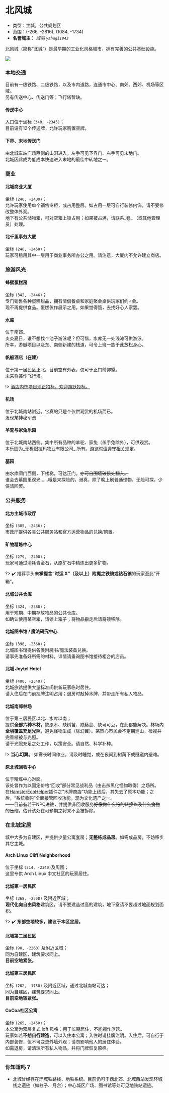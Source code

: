 # 北风城

-   类型：主城，公共规划区
-   范围：(-266, -2816), (1084, -1734)
-   **名誉城主：** *浅羽  `yahagi1943`*

北风城（简称“北城”）是最早期的工业化风格城市，拥有完善的公共基础设施。

![](../../assets/images/North-map.png)

### 本地交通

目前有一级铁路、二级铁路，以及市内道路，连通市中心、南郊、西郊、机场等区域。  
另有传送中心、传送门等；飞行塔暂缺。

#### 传送中心

入口位于坐标  `(348, -2345)`；  
目前设有12个传送牌，允许玩家购置空牌。

#### 下界、末地传送门

由北城车站广场西侧的山洞进入，左手可见下界门、右手可见末地门。  
北城因此成为低成本快速进入末地的最佳中转地之一。

### 商业

#### 北城商业大厦

坐标  `(240, -2400)`；  
允许玩家使用单个销售专柜，或占用整层。如占用一层可自行装修内饰，请不要修改整体外观。  
地下有公共储物箱，可对空箱上锁占用；如果被占满，请联系_卷_ （或其他管理员）处理。

#### 北千里事务大厦

坐标  `(240, -2450)`；  
玩家可租用其中一层用于商业事务所办公之用。请注意，大厦内不允许建立商店。

### 旅游风光

#### 蜂蜜蛋糕房

坐标  `(342, -2446)`；  
专门销售各种蛋糕甜品，拥有情侣餐桌和家庭聚会桌供玩家们约♂会。  
现不再提供食品。蛋糕仅作展示之用。如果觉得饿，去找好心人家罢。

#### 水库

位于南郊。  
炎炎夏日，谁不想找个池子游泳呢？但可惜，水库无一处浅滩可供游泳。  
所幸，游艇项目以及东、南侧新建的栈道，可令上班一族于此放松身心。

#### 帆船酒店（在建）

位于第一居民区正北。目前空有外表，仅可于正门前仰望。  
未来将兼作飞行塔。

!> [酒店内饰项目现正招标，欢迎踊跃投标。](https://bbs.nyaa.cat/d/1342--/2 "好耶是新坑。北城帆船酒店招标建设")

#### 机场

位于北城南站附近。它真的只是个仅供观赏的机场而已。  
~~发现某神秘军港~~

#### 羊驼与家兔乐园

位于北城南站西侧。集中所有品种的羊驼、家兔（杀手兔除外），可供观赏。  
本乐园为_无极限拉玛牧业有限公司_ 所有。[游览时请遵守相关规定](https://bbs.nyaa.cat/d/1293--/8 "无极限拉玛牧业有限公司——羊驼、家兔专营")。

#### 墓园

由水库闸门西侧，下楼梯，可达正门。~~亦可自围墙破损处翻入。~~  
谁会去墓园里观光……哦是来探险的，港真，除了晚上刷普通怪物，无险可探，少侠请回罢。

### 公共服务

#### 北方主城市政厅

坐标  `(305, -2436)`；  
市政厅提供各类公共服务站和官方运营物品的兑换/购置。

#### 矿物精炼中心

坐标  `(279, -2400)`；  
玩家可通过消耗青金石，从原矿石中精炼出更多矿物。

?> :heavy_check_mark: 推荐手头**未掌握含“时运 X”（及以上）附魔之铁镐或钻石镐**的玩家至此“开箱”。

#### 北城公共仓库

坐标  `(324, -2388)`；  
用于短期、中期存放物品的公共仓库。  
如确认使用某空箱，请锁上箱子；将物品搬走后请将锁移除。

#### 北城图书馆 / 魔法研究中心

坐标  `(390, -2360)`；  
北城图书馆提供各类附魔书/魔法装备兑换。  
请事先准备好所需的材料，详情请垂询图书馆接待柜台的店员。

#### 北城 Joytel Hotel

坐标  `(400, -2340)`；  
北城旅馆提供大量标准间供新玩家临时居住。  
请入住后在门前挂牌注明占用；退房时敲掉木牌，并带走所有私人物品。

#### 北城南郊林场

位于第三居民区以北、水库以南；  
提供**全部六种木材**，缺原木、缺树苗、缺藤蔓、缺可可豆，在此都能解决。林场内**全境覆盖充足光照**，避免怪物生成（除幻翼）。某热心市民会不定期巡山，检视并完善植被与光照。  
请于光照充足之处工作，以策安全。请自然、科学补种。

!> **当心幻翼。** 如需长时间作业，请及时睡觉，或在夜间到树荫下或隧道内避难。

#### 原北城回收中心

位于精炼中心对面。  
该处曾作为以固定价格“回收”部分常见战利品（由击杀黑化怪物取得）之场所。  
在[HamsterEcoHelper](/space/plugins/hamsterecohelper.md)插件之“木牌商店”功能上线后，其失去了原本功能；之后，“系统收购”全面接管回收功能。现为文化遗产之一。  
——目前有若干NPC进驻，并提供非回收服务~~好像做什么符的转换以及什么食物的压缩~~。估计该处在可预期之将来不会被拆除。

### 在北城定居

城中大多为自建区，并提供少量公寓套房；**无整栋成品房**。如需成品房，不妨移步其它主城。

#### Arch Linux Cliff Neighborhood

位于坐标  `(214, -2340)`及周围；  
这里专供 Arch Linux 中文社区的玩家居住。

#### 北城第一居民区

坐标  `(368, -2550)`  及附近区域；  
**现代化向自由风格**建筑区，请不要建造过高的建筑，地下室请不要超过地面规划面积。

?> :heavy_check_mark: **东部空地较多，建议于本区定居。**

#### 北城第二居民区

坐标  `(90, -2260)`  及附近区域；  
同为自建区，建筑要求同上。  
**目前空地紧张。**

#### 北城第三居民区

坐标  `(202, -1750)`  及附近区域，通过北城南站可达；  
同为自建区，建筑要求同上。  
**目前空地较紧张。**

#### CoCoa社区公寓

坐标  `(265, -2450)`；  
本公寓为双层复式 loft 风格；用于长期居住，不能视作旅馆。  
玩家如若**不想自行建造**，可以入住本公寓；入住时请挂牌注明。入住后，可自行于内部装修，但不可变更外墙外观；请勿影响他人的居住体验。  
如需退房，请清理所有私人物品，并将门牌恢复原样。

----------

### 你知道吗？

-   北城曾经存在环城铁路线、地铁系统。目前仍可于西北郊、北城西站发现环城线之遗迹（如柱子、月台）；中心城区广场、图书馆等处可见地铁站遗迹。
